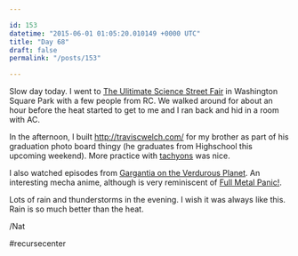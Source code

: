 ```yaml
---

id: 153
datetime: "2015-06-01 01:05:20.010149 +0000 UTC"
title: "Day 68"
draft: false
permalink: "/posts/153"

---
```


Slow day today. I went to [The Ulitimate Science Street Fair](http://www.worldsciencefestival.com/programs/ultimate-science-street-fair/?promo=WSFWSF) in Washington Square Park with a few people from RC. We walked around for about an hour before the heat started to get to me and I ran back and hid in a room with AC.

In the afternoon, I built http://traviscwelch.com/ for my brother as part of his graduation photo board thingy (he graduates from Highschool this upcoming weekend). More practice with [tachyons](http://tachyons.io/) was nice.

I also watched episodes from [Gargantia on the Verdurous Planet](https://en.wikipedia.org/wiki/Gargantia_on_the_Verdurous_Planet). An interesting mecha anime, although is very reminiscent of [Full Metal Panic!](https://en.wikipedia.org/wiki/Full_Metal_Panic!).

Lots of rain and thunderstorms in the evening. I wish it was always like this. Rain is so much better than the heat.

/Nat

#recursecenter
